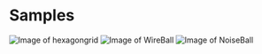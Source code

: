 # Samples

![Image of hexagongrid](https://github.com/Matmac945/TouchDesigner/blob/master/Sketches/Hexagongrid/Movie/Hexagongrid.gif) 
![Image of WireBall](https://github.com/Matmac945/TouchDesigner/blob/master/Sketches/Wireball_InABox/Movie/WireBall.gif)
![Image of NoiseBall](https://github.com/Matmac945/TouchDesigner/blob/master/Sketches/Noise%20Displacement%20Ball/Movie/NoiseDisplacementBall_3.gif)

